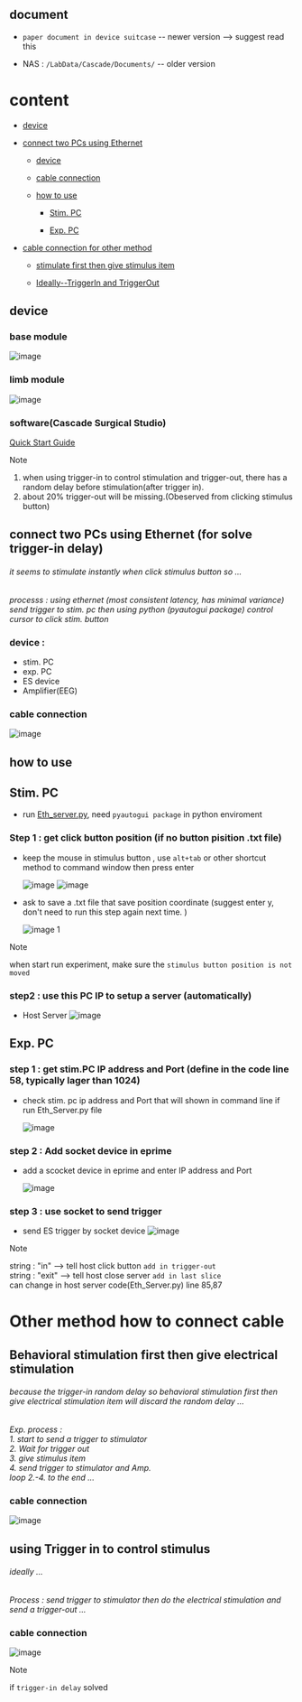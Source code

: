 ## document 

- `paper document in device suitcase` --  newer version --> suggest read this
    
- NAS : `/LabData/Cascade/Documents/` -- older version
    
# content 
- [device](#device)
    
- [connect two PCs using Ethernet](#ethernet)
  - [device](#devicerequire)
      
  - [cable connection](#cables)
      
  - [how to use](#method)
      
    - [Stim. PC](#stimpc)
        
    - [Exp. PC](#exppc)

- [cable connection for other method](./OtherMethod.md)
    - [stimulate first then give stimulus item](./OtherMethod.md/#in)
        
    - [Ideally--TriggerIn and TriggerOut](./OtherMethod.md/#orig)
        

## device
### base module  
 ![image](https://github.com/user-attachments/assets/c086aa11-c317-4148-a207-0d8b68855c9a)

### limb module  
![image](https://github.com/user-attachments/assets/af13575f-d1b9-4b26-a882-131293cf2e52)



### software(Cascade Surgical Studio)
[Quick Start Guide](./software/README.md)
  
> [!Note]
> 1. when using trigger-in to control stimulation and trigger-out, there has a random delay before stimulation(after trigger in).
> 2. about 20% trigger-out will be missing.(Obeserved from clicking stimulus button)

## <a name="ethernet"></a> connect two PCs using Ethernet (for solve trigger-in delay)

###### it seems to stimulate instantly when click stimulus button so ...  
*processs : using ethernet (most consistent latency, has minimal variance) send trigger to stim. pc then using python (pyautogui package) control cursor to click stim. button*
  
### <a name="devicerequire"></a> device :
  
- stim. PC
- exp. PC
- ES device
- Amplifier(EEG)

### <a name="cables"></a>cable connection
![image](https://github.com/user-attachments/assets/e409176f-7b65-4e60-9888-4e57be91a71b)

## <a name="method"></a> how to use
## <a name="stimpc"></a>Stim. PC

- run [Eth_server.py](./code/Eth_server.py), need `pyautogui package` in python enviroment

### Step 1 : get click button position (if no button pisition .txt file)

- keep the mouse in stimulus button , use `alt+tab` or other shortcut method to command window then press enter

    ![image](https://github.com/user-attachments/assets/db6c4a4f-1af1-4368-aa98-c66d2636af03)
    ![image](https://github.com/user-attachments/assets/e5ecb0f0-3b5e-4376-8eb8-5636a7abfa0e)
    
- ask to save a .txt file that save position coordinate (suggest enter y, don't need to run this step again next time. )
    
    ![image 1](https://github.com/user-attachments/assets/0356f45b-1f30-465f-bd6a-60ba13e9ffd0)
    
> [!Note]
> when start run experiment, make sure the `stimulus button position is not moved`

### step2 : use this PC IP to setup a server (automatically)
- Host Server
  ![image](https://github.com/user-attachments/assets/e1ea0a66-04f1-490b-ae2a-fa333f85bef5)
  
## <a name="exppc"></a>Exp. PC

### step 1 : get stim.PC IP address and Port (define in the code line 58, typically lager than 1024)

- check stim. pc ip address and Port that will shown in command line if run Eth_Server.py file
  
  ![image](https://github.com/user-attachments/assets/247743cf-36d8-41ad-ae2a-693829c5d552)

### step 2 : Add socket device in eprime

- add a scocket device in eprime and enter IP address and Port

    ![image](https://github.com/user-attachments/assets/3c3d3e1c-d32d-4dba-a1e3-754e06f7b3c7)

### step 3 : use socket to send trigger

- send ES trigger by socket device
    ![image](https://github.com/user-attachments/assets/99c8509c-c72b-479d-be0a-a130941b0107)

> [!Note]
> string : "in" --> tell host click button `add in trigger-out`   
> string : "exit" --> tell host close server `add in last slice`    
> can change in host server code(Eth_Server.py) line 85,87


# <a name="othmcw"></a> Other method how to connect cable
## <a name="in"></a>  Behavioral stimulation first then give electrical stimulation
###### because the trigger-in random delay so behavioral stimulation first then give electrical stimulation item will discard the random delay ... 
*Exp. process :*   
*1. start to send a trigger to stimulator*  
*2. Wait for trigger out*  
*3. give stimulus item*  
*4. send trigger to stimulator and Amp.*  
*loop 2.-4. to the end ...*

### cable connection
![image](https://github.com/user-attachments/assets/6991b158-b623-418d-bdde-4945fb2e254c)

## <a name="orig"></a> using Trigger in to control stimulus
###### ideally ...

*Process : send trigger to stimulator then do the electrical stimulation and send a trigger-out ...*

### cable connection
![image](https://github.com/user-attachments/assets/42b2af7b-92f8-4dce-93e2-e78de69e9a9e)

> [!Note]
> if `trigger-in delay` solved 

